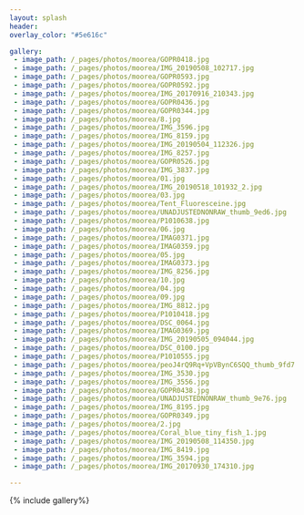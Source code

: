 ```yaml
---
layout: splash
header: 
overlay_color: "#5e616c"

gallery:
 - image_path: /_pages/photos/moorea/GOPR0418.jpg
 - image_path: /_pages/photos/moorea/IMG_20190508_102717.jpg
 - image_path: /_pages/photos/moorea/GOPR0593.jpg
 - image_path: /_pages/photos/moorea/GOPR0592.jpg
 - image_path: /_pages/photos/moorea/IMG_20170916_210343.jpg
 - image_path: /_pages/photos/moorea/GOPR0436.jpg
 - image_path: /_pages/photos/moorea/GOPR0344.jpg
 - image_path: /_pages/photos/moorea/8.jpg
 - image_path: /_pages/photos/moorea/IMG_3596.jpg
 - image_path: /_pages/photos/moorea/IMG_8159.jpg
 - image_path: /_pages/photos/moorea/IMG_20190504_112326.jpg
 - image_path: /_pages/photos/moorea/IMG_8257.jpg
 - image_path: /_pages/photos/moorea/GOPR0526.jpg
 - image_path: /_pages/photos/moorea/IMG_3837.jpg
 - image_path: /_pages/photos/moorea/01.jpg
 - image_path: /_pages/photos/moorea/IMG_20190518_101932_2.jpg
 - image_path: /_pages/photos/moorea/03.jpg
 - image_path: /_pages/photos/moorea/Tent_Fluoresceine.jpg
 - image_path: /_pages/photos/moorea/UNADJUSTEDNONRAW_thumb_9ed6.jpg
 - image_path: /_pages/photos/moorea/P1010638.jpg
 - image_path: /_pages/photos/moorea/06.jpg
 - image_path: /_pages/photos/moorea/IMAG0371.jpg
 - image_path: /_pages/photos/moorea/IMAG0359.jpg
 - image_path: /_pages/photos/moorea/05.jpg
 - image_path: /_pages/photos/moorea/IMAG0373.jpg
 - image_path: /_pages/photos/moorea/IMG_8256.jpg
 - image_path: /_pages/photos/moorea/10.jpg
 - image_path: /_pages/photos/moorea/04.jpg
 - image_path: /_pages/photos/moorea/09.jpg
 - image_path: /_pages/photos/moorea/IMG_8812.jpg
 - image_path: /_pages/photos/moorea/P1010418.jpg
 - image_path: /_pages/photos/moorea/DSC_0064.jpg
 - image_path: /_pages/photos/moorea/IMAG0369.jpg
 - image_path: /_pages/photos/moorea/IMG_20190505_094044.jpg
 - image_path: /_pages/photos/moorea/DSC_0100.jpg
 - image_path: /_pages/photos/moorea/P1010555.jpg
 - image_path: /_pages/photos/moorea/peoJ4rQ9Rq+VpVBynC6SQQ_thumb_9fd7.jpg
 - image_path: /_pages/photos/moorea/IMG_3530.jpg
 - image_path: /_pages/photos/moorea/IMG_3556.jpg
 - image_path: /_pages/photos/moorea/GOPR0438.jpg
 - image_path: /_pages/photos/moorea/UNADJUSTEDNONRAW_thumb_9e76.jpg
 - image_path: /_pages/photos/moorea/IMG_8195.jpg
 - image_path: /_pages/photos/moorea/GOPR0349.jpg
 - image_path: /_pages/photos/moorea/2.jpg
 - image_path: /_pages/photos/moorea/Coral_blue_tiny_fish_1.jpg
 - image_path: /_pages/photos/moorea/IMG_20190508_114350.jpg
 - image_path: /_pages/photos/moorea/IMG_8419.jpg
 - image_path: /_pages/photos/moorea/IMG_3594.jpg
 - image_path: /_pages/photos/moorea/IMG_20170930_174310.jpg

---
```

{% include gallery%}